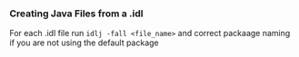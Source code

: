 ### Creating Java Files from a .idl

For each .idl file run `idlj -fall <file_name>` and correct packaage naming if you are not using the default package
